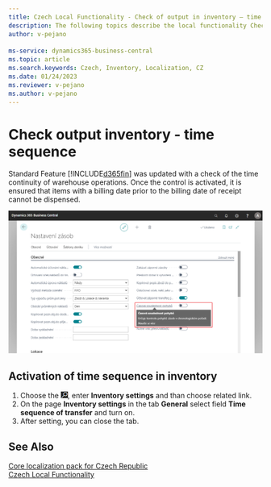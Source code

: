```yaml
---
title: Czech Local Functionality - Check of output in inventory – time sequence
description: The following topics describe the local functionality Check of output in inventory – time sequence in the Czech version of Business Central.
author: v-pejano

ms-service: dynamics365-business-central
ms.topic: article
ms.search.keywords: Czech, Inventory, Localization, CZ
ms.date: 01/24/2023
ms.reviewer: v-pejano
ms.author: v-pejano
---
```


# Check output inventory - time sequence

Standard Feature [!INCLUDE[d365fin](../../includes/d365fin_md.md)] was updated with a check of the time continuity of warehouse operations. Once the control is activated, it is ensured that items with a billing date prior to the billing date of receipt cannot be dispensed.

![Activation of time sequence of transfer](Media/time-sequence.png)

## Activation of time sequence in inventory

1. Choose the ![Lightbulb that opens the Tell me Feature](../EN/Media/search_small.png "Tell me what you want to do"), enter **Inventory settings** and than choose related link.
2. On the page **Inventory settings** in the tab **General** select field **Time sequence of transfer** and turn on.
3. After setting, you can close the tab.

## See Also

[Core localization pack for Czech Republic](ui-extensions-core-localization-pack-cz.md)  
[Czech Local Functionality](czech-local-functionality.md)  
